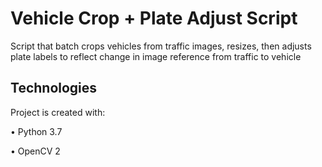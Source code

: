 # Vehicle Crop + Plate Adjust Script
Script that batch crops vehicles from traffic images, resizes, then adjusts plate labels to reflect change in image reference from traffic to vehicle

## Technologies
Project is created with:

• Python 3.7

• OpenCV 2
